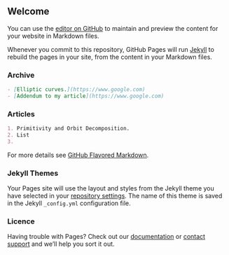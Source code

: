 ## Welcome

You can use the [editor on GitHub](https://github.com/mathresearch/mathresearch.github.io/edit/master/index.md) to maintain and preview the content for your website in Markdown files.

Whenever you commit to this repository, GitHub Pages will run [Jekyll](https://jekyllrb.com/) to rebuild the pages in your site, from the content in your Markdown files.

### Archive
```markdown
- [Elliptic curves.](https://www.google.com)
- [Addendum to my article](https://www.google.com)
```

### Articles
```markdown
1. Primitivity and Orbit Decomposition. 
2. List
3. 
```

For more details see [GitHub Flavored Markdown](https://guides.github.com/features/mastering-markdown/).

### Jekyll Themes

Your Pages site will use the layout and styles from the Jekyll theme you have selected in your [repository settings](https://github.com/mathresearch/mathresearch.github.io/settings). The name of this theme is saved in the Jekyll `_config.yml` configuration file.

### Licence

Having trouble with Pages? Check out our [documentation](https://help.github.com/categories/github-pages-basics/) or [contact support](https://github.com/contact) and we’ll help you sort it out.
